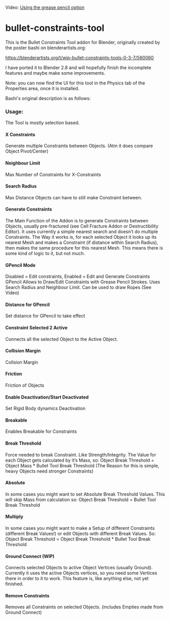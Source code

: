 Video: [Using the grease pencil option](https://www.youtube.com/watch?v=axUO3-l1cuk)

# bullet-constraints-tool

This is the Bullet Constraints Tool addon for Blender, originally created by the poster bashi on blenderartists.org:

https://blenderartists.org/t/wip-bullet-constraints-tools-0-3-7/560060

I have ported it to Blender 2.8 and will hopefully finish the incomplete features and maybe make some improvements.

Note: you can now find the UI for this tool in the Physics tab of the Properties area, once it is installed.

Bashi's original description is as follows:

### Usage:

The Tool is mostly selection based.

#### X Constraints
Generate multiple Constraints between Objects. (Atm it does compare Object Pivot/Center)

#### Neighbour Limit
Max Number of Constraints for X-Constraints

#### Search Radius
Max Distance Objects can have to still make Constraint between.

#### Generate Constraints
The Main Function of the Addon is to generate Constraints between Objects, usually pre-fractured (see Cell Fracture Addon or Destructibility Editor). It uses currently a simple nearest search and doesn’t do multiple Constraints. The Way it works is, for each selected Object it looks up its nearest Mesh and makes a Constraint (if distance within Search Radius), then makes the same procedure for this nearest Mesh. This means there is some kind of logic to it, but not much.

#### GPencil Mode
Disabled = Edit constraints, Enabled = Edit and Generate Constraints
GPencil
Allows to Draw/Edit Constraints with Grease Pencil Strokes. Uses Search Radius and Neighbour Limit.
Can be used to draw Ropes (See Video)

#### Distance for GPencil
Set distance for GPencil to take effect

#### Constraint Selected 2 Active
Connects all the selected Object to the Active Object.

#### Collision Margin
Collsion Margin

#### Friction
Friction of Objects

#### Enable Deactivation/Start Deactivated
Set Rigid Body dynamics Deactivation

#### Breakable
Enables Breakable for Constraints

#### Break Threshold
Force needed to break Constraint. Like Strength/Integrity. The Value for each Object gets calculated by it’s Mass, so:
Object Break Threshold = Object Mass * Bullet Tool Break Threshold (The Reason for this is simple, heavy Objects need stronger Constraints)

#### Absolute
In some cases you might want to set Absolute Break Threshold Values. This will skip Mass from calculation so:
Object Break Threshold = Bullet Tool Break Threshold

#### Multiply
In some cases you might want to make a Setup of different Constraints (different Break Values!) or edit Objects with different Break Values. So:
Object Break Threshold = Object Break Threshold * Bullet Tool Break Threshold

#### Ground Connect (WIP)
Connects selected Objects to active Object Vertices (usually Ground). Currently it uses the active Objects vertices, so you need some Vertices there in order to it to work. This feature is, like anything else, not yet finished.

#### Remove Constraints
Removes all Constraints on selected Objects. (includes Empties made from Ground Connect)
